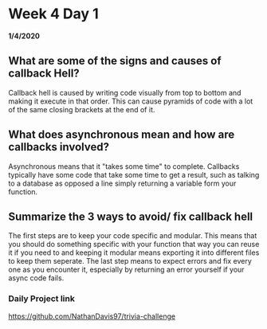 # Week 4 Day 1
__1/4/2020__

## What are some of the signs and causes of callback Hell?
Callback hell is caused by writing code visually from top to bottom and making it execute in that order. This can cause pyramids of code with a lot of the same closing brackets at the end of it.

## What does asynchronous mean and how are callbacks involved?
Asynchronous means that it "takes some time" to complete. Callbacks typically have some code that take some time to get a result, such as talking to a database as opposed a line simply returning a variable form your function.

## Summarize the 3 ways to avoid/ fix callback hell
The first steps are to keep your code specific and modular. This means that you should do something specific with your function that way you can reuse it if you need to and keeping it modular means exporting it into different files to keep them seperate. The last step means to expect errors and fix every one as you encounter it, especially by returning an error yourself if your async code fails.

### Daily Project link 
https://github.com/NathanDavis97/trivia-challenge